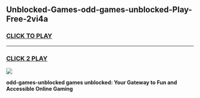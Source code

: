 
## Unblocked-Games-odd-games-unblocked-Play-Free-2vi4a
<h3>
<a href="https://premium76.site?title=odd-games-unblocked&ref=18A1">CLICK TO PLAY</a></h3>
<hr>

<h3>
<a href="https://premium76.site?title=odd-games-unblocked&ref=18A1">CLICK 2 PLAY</a>
  
</h3>

<a href="https://premium76.site?title=odd-games-unblocked&ref=18A1"><img src="https://clearcache.store/games.png"></a>


**odd-games-unblocked games unblocked: Your Gateway to Fun and Accessible Online Gaming**
